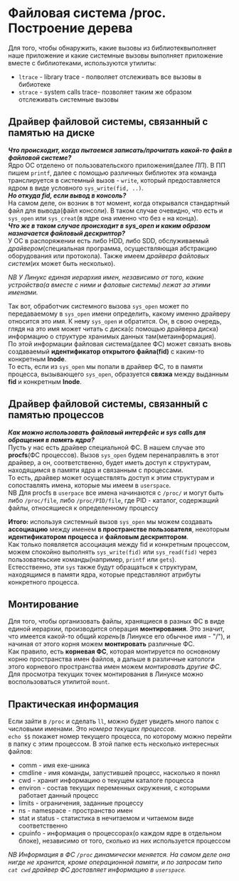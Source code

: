 # Файловая система /proc. Построение дерева  

Для того, чтобы обнаружить, какие вызовы из библиотеквыполняет наше приложение и какие системные вызовы выполняет приложение вместе с библиотеками, используются утилиты:  
+ `ltrace` - library trace - полволяет отслеживать все вызовы в бибиотеке
+ `strace` - system calls trace- позволяет таким же образом отслеживать системные вызовы 
## Драйвер файловой системы, связанный с памятью на диске   
***Что происходит, когда пытаемся записать/прочитать какой-то файл в файловой системе?***  
Ядро ОС отделено от пользовательского приложения(далее *ПП*). В ПП пишем `printf`, далее с помощью различных библиотек эта команда транслируется в системный вызов - `write`, который предоставляется ядром в виде условного `sys_write(fid, ..)`.  
***Но откуда fid, если вывод в консоль?***  
На самом деле, он возник в тот момент, когда открывался стандартный файл для вывода(файл консоли). В таком случае очевидно, что есть и `sys_open` или `sys_creat`(в ядре она именно что без `e` на конца).    
***Что же в таком случае происходит в sys_open и каким образом назначается файловый дескриптор?***  
У ОС в распоряжении есть либо HDD, либо SDD, обслуживаемый *драйвером*(специальная программа, осуществляющая абстракцию оборудования или протокола). Также имеем *драйвера файловых систем*(их может быть несколько).  

*NB У Линукс единая иерархия имен, независимо от того, какие устройства(а вместе с ними и фаловые системы) лежат за этими именами.*    

Так вот, обработчик системного вызова `sys_open` может по передаваемому в `sys_open` имени определить, какому именно драйверу относится это имя. К нему `sys_open` и обратится. Он, в свою очередь, глядя на это имя может читать с диска(с помощью драйвера диска) информацию о структуре хранимых данных там(метаинформация).  
По этой информации файловая система(далее ФС) может связать вновь создаваемый **идентификатор открытого файла(fid)** с каким-то конкретным **Inode**.  
То есть, если из `sys_open` мы попали в драйвер ФС, то в памяти процесса, вызывающего `sys_open`, образуется **связка** между выданным **fid** и конкретным **Inode**.  
## Драйвер файловой системы, связанный с памятью процессов  
***Как можно использовать файловый интерфейс и sys calls для обращения в память ядра?***    
Пусть у нас есть драйвер специальной ФС. В нашем случае это **procfs**(ФС процессов). Вызов `sys_open` будем перенаправлять в этот драйвер, а он, соответственно, будет иметь доступ к структурам, находящимся в памяти ядра и связанным с процессами.  
То есть, драйвер может осуществлять доступ к этим структурам и сопоставлять имена, которые мы имеем в `userspace`.  
NB Для procfs в `userpace` все имена начинаются с `/proc/` и могут быть либо `/proc/file`, либо `/proc/PID/file`, где PID - каталог, содержащий файлы, относящиеся к определенному процессу  

**Итого:** используя системный вызов `sys_open` мы можем создавать **ассоциацию** между именем **в пространстве пользователя**, некоторым **идентификатором процесса** и **файловым дескриптором**.  
Как только появляется ассоциация между fid и конкретным процессом, можем спокойно выполнять `sys_write(fid)` или `sys_read(fid)` через пользоватеьские команды(например, `printf` или `gets`).  
Естесственно, эти `sys` также будут обращаться к структурам, находящимся в памяти ядра, которые представляют атрибуты конкретного процесса.  
## Монтирование  
Для того, чтобы организовать файлы, хранящиеся в разных ФС в виде единой иерархии, производится операция **монтирования**. Это значит, что имеется какой-то общий *корень*(в Линуксе его обычное имя - "/"), и начиная от этого корня можем **монтировать** различные ФС.  
Как правило, есть **корневая ФС**, которая монтируется по основному корню пространства имен файлов, а дальше в различные катологи этого корневого пространства имен можем *монтировать другие ФС*.  
Для просмотра текущих точек монтирования в Линуксе можно воспользоваться утилитой `mount`.  
## Практическая информация  
Если зайти в `/proc` и сделать `ll`, можно будет увидеть много папок с числовыми именами. Это *номера текущих процессов*.  
`echo $$` покажет номер текущего процесса, по которому можно перейти в папку с этим процессом. В этой папке есть несколько интересных файлов:
+ comm - имя exe-шника
+ cmdline - имя команды, запустившей процесс, насколько я понял
+ cwd - хранит информацию о текущем каталоге процесса  
+ environ - состав текущих переменных окружения, с которыми работает данный процесс    
+ limits - ограничения, заданные процессу  
+ ns - namespace - пространство имен  
+ stat и status - статистика в нечитаемом и читаемом виде соответственно  
+ cpuinfo - информация о процессорах(о каждом ядре в отдельном блоке), независимо от того, сколько из них используется процессом  

*NB Информация в ФС `/proc` динамически меняется. На самом деле она нигде не хранится, кроме операционной памяти, и по запросам типо `cat cwd` драйвер ФС доставляет информацию в `userspace`.*  
 
